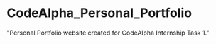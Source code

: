 # CodeAlpha_Personal_Portfolio
"Personal Portfolio website created for CodeAlpha Internship Task 1."
